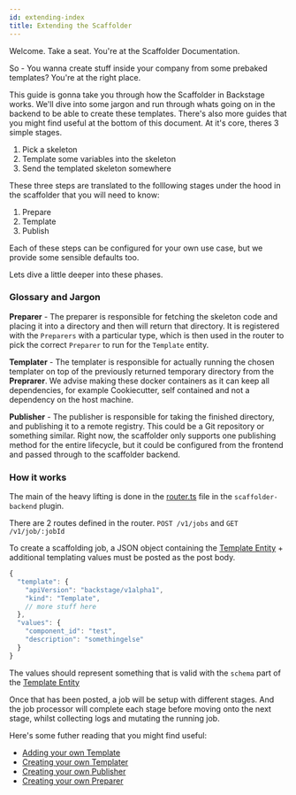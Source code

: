 ```yaml
---
id: extending-index
title: Extending the Scaffolder
---
```


Welcome. Take a seat. You're at the Scaffolder Documentation.

So - You wanna create stuff inside your company from some prebaked templates?
You're at the right place.

This guide is gonna take you through how the Scaffolder in Backstage works.
We'll dive into some jargon and run through whats going on in the backend to be
able to create these templates. There's also more guides that you might find
useful at the bottom of this document. At it's core, theres 3 simple stages.

1. Pick a skeleton
2. Template some variables into the skeleton
3. Send the templated skeleton somewhere

These three steps are translated to the folllowing stages under the hood in the
scaffolder that you will need to know:

1. Prepare
2. Template
3. Publish

Each of these steps can be configured for your own use case, but we provide some
sensible defaults too.

Lets dive a little deeper into these phases.

### Glossary and Jargon

**Preparer** - The preparer is responsible for fetching the skeleton code and
placing it into a directory and then will return that directory. It is
registered with the `Preparers` with a particular type, which is then used in
the router to pick the correct `Preparer` to run for the `Template` entity.

**Templater** - The templater is responsible for actually running the chosen
templater on top of the previously returned temporary directory from the
**Preprarer**. We advise making these docker containers as it can keep all
dependencies, for example Cookiecutter, self contained and not a dependency on
the host machine.

**Publisher** - The publisher is responsible for taking the finished directory,
and publishing it to a remote registry. This could be a Git repository or
something similar. Right now, the scaffolder only supports one publishing method
for the entire lifecycle, but it could be configured from the frontend and
passed through to the scaffolder backend.

### How it works

The main of the heavy lifting is done in the
[router.ts](https://github.com/spotify/backstage/blob/master/plugins/scaffolder-backend/src/service/router.ts#L93)
file in the `scaffolder-backend` plugin.

There are 2 routes defined in the router. `POST /v1/jobs` and
`GET /v1/job/:jobId`

To create a scaffolding job, a JSON object containing the
[Template Entity](../../software-catalog/descriptor-format.md#kind-template) +
additional templating values must be posted as the post body.

```js
{
  "template": {
    "apiVersion": "backstage/v1alpha1",
    "kind": "Template",
    // more stuff here
  },
  "values": {
    "component_id": "test",
    "description": "somethingelse"
  }
}
```

The values should represent something that is valid with the `schema` part of
the [Template Entity](../../software-catalog/descriptor-format.md#kind-template)

Once that has been posted, a job will be setup with different stages. And the
job processor will complete each stage before moving onto the next stage, whilst
collecting logs and mutating the running job.

Here's some futher reading that you might find useful:

- [Adding your own Template](../adding-templates.md)
- [Creating your own Templater](./create-your-own-templater.md)
- [Creating your own Publisher](./create-your-own-publisher.md)
- [Creating your own Preparer](./create-your-own-preparer.md)
